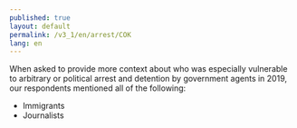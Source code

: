 ```yaml
---
published: true
layout: default
permalink: /v3_1/en/arrest/COK
lang: en
---
```

When asked to provide more context about who was especially vulnerable to arbitrary or political arrest and detention by government agents in 2019, our respondents mentioned all of the following: 
-	Immigrants
-	Journalists
